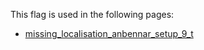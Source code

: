This flag is used in the following pages:
 - [missing_localisation_anbennar_setup_9_t](../events/missing_localisation_anbennar_setup_9_t.md)
